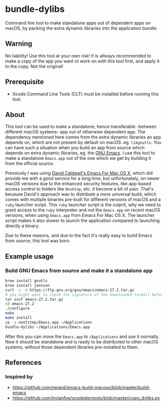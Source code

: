 # bundle-dylibs
Command line tool to make standalone apps out of dependent apps on macOS, by packing the extra dynamic libraries into the application bundle.

## Warning
No liability! Use this tool at your own risk!
It is allways recommended to make a copy of the app you want ot work on with this tool first, and apply it to the copy. Not the original!

## Prerequisite
- Xcode Command Line Tools (CLT) must be installed before running this tool.

## About
This tool can be used to make a standalone, hence transferable -between different macOS systems- app out of otherwise dependent app.
The dependency mentioned here comes from the extra dynamic libraries an app depends on, which are not present by default on macOS. eg. `libgnutls`.
You can have such a situation when you build an app from source which depends on extra dynamic libraries, eg. the [GNU Emacs](https://www.gnu.org/software/emacs/).
I use this tool to make a standalone `Emacs.app` out of the one which we get by building it from the official source.

Prevoiusly I was using [David Caldwell's Emacs For Mac OS X](https://emacsformacosx.com/), which did provide me with a good service for a long time, but unfortunately, on newer macOS versions due to the enhanced security features, like app-based access control to folders like `Desktop`, etc. it become a bit of pain.
That's because David's approach was to distribute a more universal build, which comes with multiple binaries pre-built for different versions of macOS and a `ruby` launcher script.
This `ruby` launcher script is the culprit, why we need to grant access to the `ruby` interpreter and not the `Emacs.app` on recent macOS versions, when using `Emacs.app` from Emacs For Mac OS X.
The launcher script makes it also slower to launch the application compared to launching directly a binary.

Due to these reasons, and due to the fact it's really easy to build Emacs from source, this tool was born.

## Example usage
### Build GNU Emacs from source and make it a standalone app
```sh
brew install gnutls
brew install jansson
curl -s -O https://ftp.gnu.org/gnu/emacs/emacs-27.2.tar.gz
# you might want to check the signature of the downloaded tarball before you continue
tar xvzf emacs-27.2.tar.gz
cd emacs-27.2
./configure
make
make install
cp -a nextstep/Emacs.app ~/Applications
bundle-dylibs ~/Applications/Emacs.app
```

After this you can move the `Emacs.app` to `/Applications` and use it normally.
Now it should be standalone and is ready to be distributed to other macOS systems, without those dependent libraries pre-installed to them.

## References
### Inspired by
- https://github.com/renard/emacs-build-macosx/blob/master/build-emacs
- https://github.com/trojanfoe/xcodedevtools/blob/master/copy_dylibs.py
